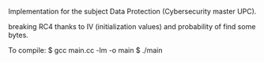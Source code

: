 Implementation for the subject Data Protection (Cybersecurity master UPC).

breaking RC4 thanks to IV (initialization values) and probability of find some bytes.

To compile: 
$ gcc main.cc -lm -o main
$ ./main
